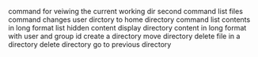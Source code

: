 command for veiwing the current working dir
second command list files
command changes user dirctory to home directory
command list contents in long format
list hidden content
display directory content in long format with user and group id
create a directory
move directory
delete file in a directory
delete directory
go to previous directory
